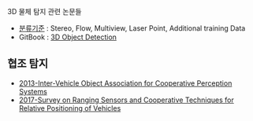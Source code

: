 3D 물체 탐지 관련 논문들
- [분류기준](http://www.cvlibs.net/datasets/kitti/eval_object.php?obj_benchmark=3d) : Stereo, Flow, Multiview, Laser Point, Additional training Data 
- GitBook : [3D Object Detection](https://legacy.gitbook.com/book/adioshun/deep_drive/details)



## 협조 탐지 

* [2013-Inter-Vehicle Object Association for Cooperative Perception Systems](2013-inter-vehicle-object-association-for-cooperative-perception-systems.md)
* [2017-Survey on Ranging Sensors and Cooperative Techniques for Relative Positioning of Vehicles](2017-survey-on-ranging-sensors-and-cooperative-techniques-for-relative-positioning-of-vehicles.md)



